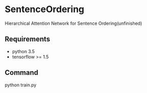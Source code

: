 # SentenceOrdering
Hierarchical Attention Network for Sentence Ordering(unfinished)

## Requirements
* python 3.5
* tensorflow >= 1.5

## Command
python train.py 

